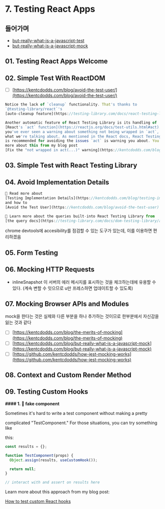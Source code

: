 # 7. Testing React Apps

## 들어가며

- [but-really-what-is-a-javascript-test](https://kentcdodds.com/blog/but-really-what-is-a-javascript-test)
- [but-really-what-is-a-javascript-mock](https://kentcdodds.com/blog/but-really-what-is-a-javascript-mock)

## 01. Testing React Apps Welcome

## 02. Simple Test With ReactDOM

- [ ] [https://kentcdodds.com/blog/avoid-the-test-user/](https://kentcdodds.com/blog/avoid-the-test-user/)

```jsx
Notice the lack of `cleanup` functionality. That's thanks to
`@testing-library/react`'s
[auto-cleanup feature](https://testing-library.com/docs/react-testing-library/api#cleanup)

Another automatic feature of React Testing Library is its handling of
[React's `act` function](https://reactjs.org/docs/test-utils.html#act). If
you've ever seen a warning about something not being wrapped in `act`, that's
what we're talking about. As mentioned in the React docs, React Testing Library
is recommended for avoiding the issues `act` is warning you about. You can learn
more about this from my blog post
[Fix the "not wrapped in act(...)" warning](https://kentcdodds.com/blog/fix-the-not-wrapped-in-act-warning).
```

## 03. Simple Test with React Testing Library

## 04. Avoid Implementation Details

```jsx
📜 Read more about
[Testing Implementation Details](https://kentcdodds.com/blog/testing-implementation-details)
and how to
[Avoid the Test User](https://kentcdodds.com/blog/avoid-the-test-user)

📜 Learn more about the queries built-into React Testing Library from
[the query docs](https://testing-library.com/docs/dom-testing-library/api-queries).
```

chrome devtools에 accesibility를 점검할 수 있는 도구가 있는데, 이를 이용하면 편리하겠음

## 05. Form Testing

## 06. Mocking HTTP Requests

- inlineSnapshot 이 서버의 에러 메시지를 표시하는 것을 체크하는데에 유용할 수 있다. (계속 변할 수 잇으므로 u만 프레스하면 업데이트할 수 있도록)

## 07. Mocking Browser APIs and Modules

mock을 한다는 것은 실제와 다른 부분을 하나 추가하는 것이므로 한부분에서 자신감을 잃는 것과 같다

- [ ] [https://kentcdodds.com/blog/the-merits-of-mocking](https://kentcdodds.com/blog/the-merits-of-mocking)
- [ ] [https://kentcdodds.com/blog/but-really-what-is-a-javascript-mock](https://kentcdodds.com/blog/but-really-what-is-a-javascript-mock)
- [ ] [https://github.com/kentcdodds/how-jest-mocking-works](https://github.com/kentcdodds/how-jest-mocking-works)

## 08. Context and Custom Render Method

## 09. Testing Custom Hooks

**#### 1. 💯 fake component**

Sometimes it's hard to write a test component without making a pretty

complicated "TestComponent." For those situations, you can try something like

this:

```javascript
const results = {};

function TestComponent(props) {
  Object.assign(results, useCustomHook());

  return null;
}

// interact with and assert on results here
```

Learn more about this approach from my blog post:

[How to test custom React hooks](https://kentcdodds.com/blog/how-to-test-custom-react-hooks)
